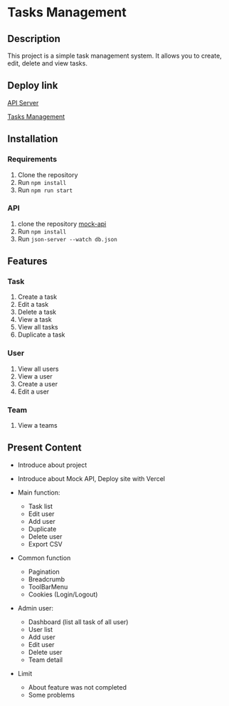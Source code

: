 # Tasks Management

## Description
This project is a simple task management system. It allows you to create, edit, delete and view tasks. 

## Deploy link
[API Server](https://my-json-server.typicode.com/phonghoanguit87/fake-api-demo)

[Tasks Management](https://tasks-management-ib0hvup43-phonghoanguit87.vercel.app/tasks)

## Installation

### Requirements
1. Clone the repository
2. Run `npm install`
3. Run `npm run start`

### API
1. clone the repository [mock-api](https://github.com/phonghoanguit87/fake-api-demo.git)
2. Run `npm install`
3. Run `json-server --watch db.json`

## Features
### Task
1. Create a task
2. Edit a task
3. Delete a task
4. View a task
5. View all tasks
6. Duplicate a task

### User
1. View all users
2. View a user
3. Create a user
4. Edit a user

### Team
1. View a teams

## Present Content
- Introduce about project
- Introduce about Mock API, Deploy site with Vercel
- Main function:
  + Task list
  + Edit user
  + Add user
  + Duplicate
  + Delete user
  + Export CSV
- Common function
  + Pagination
  + Breadcrumb
  + ToolBarMenu
  + Cookies (Login/Logout)
- Admin user:
  + Dashboard (list all task of all user)
  + User list
  + Add user
  + Edit user
  + Delete user
  + Team detail

- Limit
  + About feature was not completed
  + Some problems